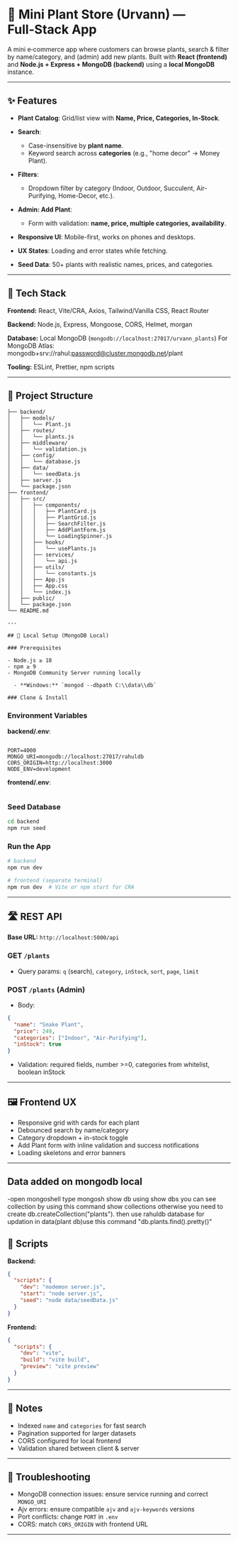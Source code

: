 # 🌿 Mini Plant Store (Urvann) — Full‑Stack App

A mini e‑commerce app where customers can browse plants, search & filter by name/category, and (admin) add new plants. Built with **React (frontend)** and **Node.js + Express + MongoDB (backend)** using a **local MongoDB** instance.

---

## ✨ Features

- **Plant Catalog**: Grid/list view with **Name, Price, Categories, In-Stock**.
- **Search**:

  - Case-insensitive by **plant name**.
  - Keyword search across **categories** (e.g., "home decor" → Money Plant).

- **Filters**:

  - Dropdown filter by category (Indoor, Outdoor, Succulent, Air-Purifying, Home-Decor, etc.).

- **Admin: Add Plant**:

  - Form with validation: **name, price, multiple categories, availability**.

- **Responsive UI**: Mobile-first, works on phones and desktops.
- **UX States**: Loading and error states while fetching.
- **Seed Data**: 50+ plants with realistic names, prices, and categories.

---

## 🧱 Tech Stack

**Frontend:** React, Vite/CRA, Axios, Tailwind/Vanilla CSS, React Router

**Backend:** Node.js, Express, Mongoose, CORS, Helmet, morgan

**Database:** Local MongoDB (`mongodb://localhost:27017/urvann_plants`)
For MongoDB Atlas: mongodb+srv://rahul:password@cluster.mongodb.net/plant

**Tooling:** ESLint, Prettier, npm scripts

---

## 📁 Project Structure

```Mini-plant-store/
├── backend/
│   ├── models/
│   │   └── Plant.js
│   ├── routes/
│   │   └── plants.js
│   ├── middleware/
│   │   └── validation.js
│   ├── config/
│   │   └── database.js
│   ├── data/
│   │   └── seedData.js
│   ├── server.js
│   └── package.json
├── frontend/
│   ├── src/
│   │   ├── components/
│   │   │   ├── PlantCard.js
│   │   │   ├── PlantGrid.js
│   │   │   ├── SearchFilter.js
│   │   │   ├── AddPlantForm.js
│   │   │   └── LoadingSpinner.js
│   │   ├── hooks/
│   │   │   └── usePlants.js
│   │   ├── services/
│   │   │   └── api.js
│   │   ├── utils/
│   │   │   └── constants.js
│   │   ├── App.js
│   │   ├── App.css
│   │   └── index.js
│   ├── public/
│   └── package.json
└── README.md

---

## 🔧 Local Setup (MongoDB Local)

### Prerequisites

- Node.js ≥ 18
- npm ≥ 9
- MongoDB Community Server running locally

  - **Windows:** `mongod --dbpath C:\\data\\db`

### Clone & Install

```

### Environment Variables

**backend/.env**:

```

PORT=4000
MONGO_URI=mongodb://localhost:27017/rahuldb
CORS_ORIGIN=http://localhost:3000
NODE_ENV=development

```

**frontend/.env**:

```

```

### Seed Database

```bash
cd backend
npm run seed
```

### Run the App

```bash
# backend
npm run dev

# frontend (separate terminal)
npm run dev  # Vite or npm start for CRA
```

---

## 🛣️ REST API

**Base URL:** `http://localhost:5000/api`

### GET `/plants`

- Query params: `q` (search), `category`, `inStock`, `sort`, `page`, `limit`

### POST `/plants` (Admin)

- Body:

```json
{
  "name": "Snake Plant",
  "price": 249,
  "categories": ["Indoor", "Air-Purifying"],
  "inStock": true
}
```

- Validation: required fields, number >=0, categories from whitelist, boolean inStock

---

## 🖼️ Frontend UX

- Responsive grid with cards for each plant
- Debounced search by name/category
- Category dropdown + in-stock toggle
- Add Plant form with inline validation and success notifications
- Loading skeletons and error banners

---

## Data added on mongodb local

-open mongoshell type mongosh
show db using show dbs
you can see collection by using this command show collections otherwise you need to create db.createCollection("plants").
then use rahuldb database
for updation in data(plant db)use this command "db.plants.find().pretty()"

## 🚀 Scripts

**Backend:**

```json
{
  "scripts": {
    "dev": "nodemon server.js",
    "start": "node server.js",
    "seed": "node data/seedData.js"
  }
}
```

**Frontend:**

```json
{
  "scripts": {
    "dev": "vite",
    "build": "vite build",
    "preview": "vite preview"
  }
}
```

---

## 🧠 Notes

- Indexed `name` and `categories` for fast search
- Pagination supported for larger datasets
- CORS configured for local frontend
- Validation shared between client & server

---

## 🧰 Troubleshooting

- MongoDB connection issues: ensure service running and correct `MONGO_URI`
- Ajv errors: ensure compatible `ajv` and `ajv-keywords` versions
- Port conflicts: change `PORT` in `.env`
- CORS: match `CORS_ORIGIN` with frontend URL

---
